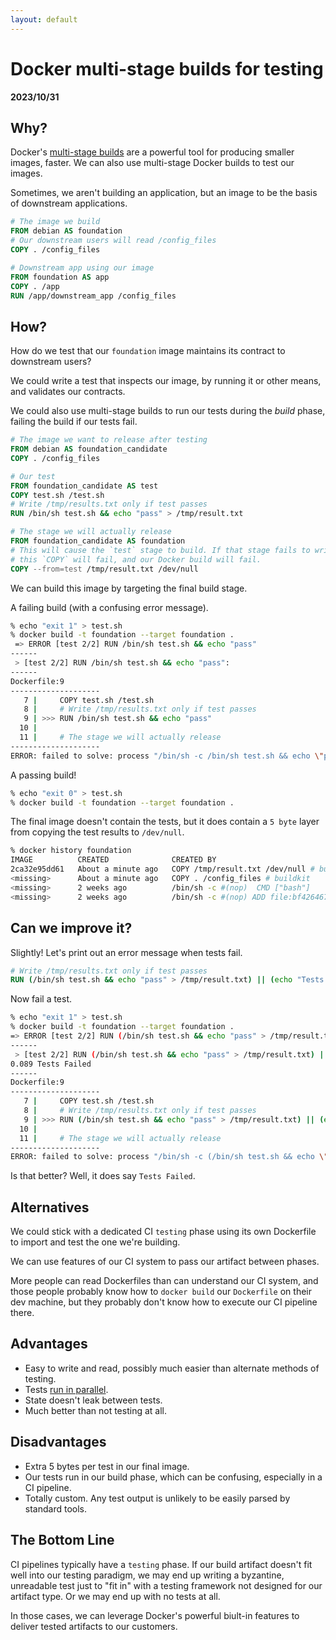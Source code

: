 ```yaml
---
layout: default
---
```


# Docker multi-stage builds for testing

**2023/10/31**

## Why?

Docker's [multi-stage builds](https://docs.docker.com/build/guide/multi-stage/) are a powerful tool for producing smaller images, faster. We can also use multi-stage Docker builds to test our images.

Sometimes, we aren't building an application, but an image to be the basis of downstream applications.

```Dockerfile
# The image we build
FROM debian AS foundation
# Our downstream users will read /config_files
COPY . /config_files
```

```Dockerfile
# Downstream app using our image
FROM foundation AS app
COPY . /app
RUN /app/downstream_app /config_files
```

## How?

How do we test that our `foundation` image maintains its contract to downstream users? 

We could write a test that inspects our image, by running it or other means, and validates our contracts.

We could also use multi-stage builds to run our tests during the *build* phase, failing the build if our tests fail.

```Dockerfile
# The image we want to release after testing
FROM debian AS foundation_candidate
COPY . /config_files

# Our test
FROM foundation_candidate AS test
COPY test.sh /test.sh
# Write /tmp/results.txt only if test passes
RUN /bin/sh test.sh && echo "pass" > /tmp/result.txt

# The stage we will actually release
FROM foundation_candidate AS foundation
# This will cause the `test` stage to build. If that stage fails to write /tmp/result.txt,
# this `COPY` will fail, and our Docker build will fail.
COPY --from=test /tmp/result.txt /dev/null
```

We can build this image by targeting the final build stage.

A failing build (with a confusing error message).

```bash
% echo "exit 1" > test.sh
% docker build -t foundation --target foundation .
 => ERROR [test 2/2] RUN /bin/sh test.sh && echo "pass"                                                                                                                                                         0.1s
------
 > [test 2/2] RUN /bin/sh test.sh && echo "pass":
------
Dockerfile:9
--------------------
   7 |     COPY test.sh /test.sh
   8 |     # Write /tmp/results.txt only if test passes
   9 | >>> RUN /bin/sh test.sh && echo "pass"
  10 |
  11 |     # The stage we will actually release
--------------------
ERROR: failed to solve: process "/bin/sh -c /bin/sh test.sh && echo \"pass\"" did not complete successfully: exit code: 1
```

A passing build!

```bash
% echo "exit 0" > test.sh
% docker build -t foundation --target foundation .
```

The final image doesn't contain the tests, but it does contain a `5 byte` layer from copying the test results to `/dev/null`.

```bash
% docker history foundation
IMAGE          CREATED              CREATED BY                                      SIZE      COMMENT
2ca32e95dd61   About a minute ago   COPY /tmp/result.txt /dev/null # buildkit       5B        buildkit.dockerfile.v0
<missing>      About a minute ago   COPY . /config_files # buildkit                 512B      buildkit.dockerfile.v0
<missing>      2 weeks ago          /bin/sh -c #(nop)  CMD ["bash"]                 0B
<missing>      2 weeks ago          /bin/sh -c #(nop) ADD file:bf4264671bd91eb30…   139MB
```

## Can we improve it?

Slightly! Let's print out an error message when tests fail.

```Dockerfile
# Write /tmp/results.txt only if test passes
RUN (/bin/sh test.sh && echo "pass" > /tmp/result.txt) || (echo "Tests Failed" ; exit 42)
```

Now fail a test.

```bash
% echo "exit 1" > test.sh
% docker build -t foundation --target foundation .
=> ERROR [test 2/2] RUN (/bin/sh test.sh && echo "pass" > /tmp/result.txt) || (echo "Tests Failed" ; exit 42)                                                                                                  0.1s
------
 > [test 2/2] RUN (/bin/sh test.sh && echo "pass" > /tmp/result.txt) || (echo "Tests Failed" ; exit 42):
0.089 Tests Failed
------
Dockerfile:9
--------------------
   7 |     COPY test.sh /test.sh
   8 |     # Write /tmp/results.txt only if test passes
   9 | >>> RUN (/bin/sh test.sh && echo "pass" > /tmp/result.txt) || (echo "Tests Failed" ; exit 42)
  10 |
  11 |     # The stage we will actually release
--------------------
ERROR: failed to solve: process "/bin/sh -c (/bin/sh test.sh && echo \"pass\" > /tmp/result.txt) || (echo \"Tests Failed\" ; exit 42)" did not complete successfully: exit code: 42
```

Is that better? Well, it does say `Tests Failed`.

## Alternatives

We could stick with a dedicated CI `testing` phase using its own Dockerfile to import and test the one we're building. 

We can use features of our CI system to pass our artifact between phases.

More people can read Dockerfiles than can understand our CI system, and those people probably know how to `docker build` our `Dockerfile` on their dev machine, but they probably don't know how to execute our CI pipeline there.

## Advantages

- Easy to write and read, possibly much easier than alternate methods of testing.
- Tests [run in parallel](https://docs.docker.com/build/guide/multi-stage/).
- State doesn't leak between tests.
- Much better than not testing at all.

## Disadvantages

- Extra 5 bytes per test in our final image.
- Our tests run in our build phase, which can be confusing, especially in a CI pipeline.
- Totally custom. Any test output is unlikely to be easily parsed by standard tools.

## The Bottom Line

CI pipelines typically have a `testing` phase. If our build artifact doesn't fit well into our testing paradigm, we may end up writing a byzantine, unreadable test just to "fit in" with a testing framework not designed for our artifact type. Or we may end up with no tests at all.

In those cases, we can leverage Docker's powerful biult-in features to deliver tested artifacts to our customers.
